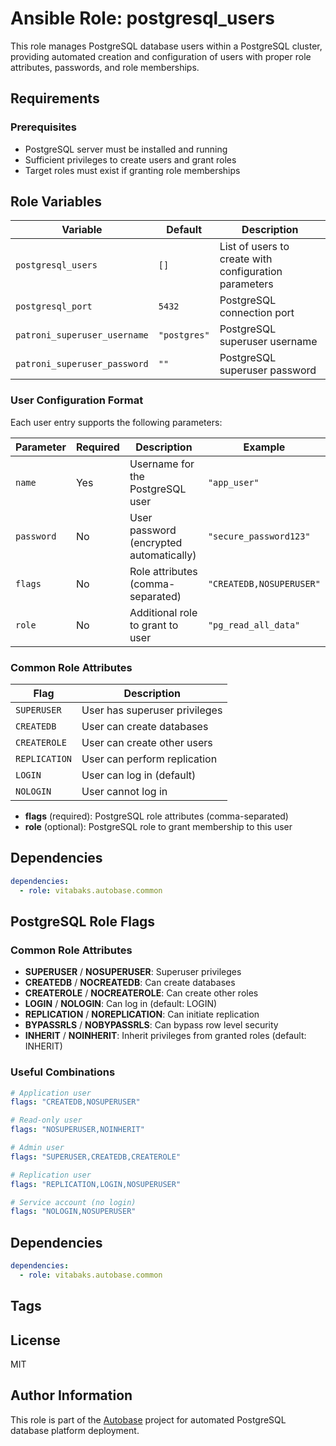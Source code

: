 # Ansible Role: postgresql_users

This role manages PostgreSQL database users within a PostgreSQL cluster, providing automated creation and configuration of users with proper role attributes, passwords, and role memberships.

## Requirements

### Prerequisites

- PostgreSQL server must be installed and running
- Sufficient privileges to create users and grant roles
- Target roles must exist if granting role memberships

## Role Variables

| Variable | Default | Description |
|----------|---------|-------------|
| `postgresql_users` | `[]` | List of users to create with configuration parameters |
| `postgresql_port` | `5432` | PostgreSQL connection port |
| `patroni_superuser_username` | `"postgres"` | PostgreSQL superuser username |
| `patroni_superuser_password` | `""` | PostgreSQL superuser password |

### User Configuration Format

Each user entry supports the following parameters:

| Parameter | Required | Description | Example |
|-----------|----------|-------------|---------|
| `name` | Yes | Username for the PostgreSQL user | `"app_user"` |
| `password` | No | User password (encrypted automatically) | `"secure_password123"` |
| `flags` | No | Role attributes (comma-separated) | `"CREATEDB,NOSUPERUSER"` |
| `role` | No | Additional role to grant to user | `"pg_read_all_data"` |

### Common Role Attributes

| Flag | Description |
|------|-------------|
| `SUPERUSER` | User has superuser privileges |
| `CREATEDB` | User can create databases |
| `CREATEROLE` | User can create other users |
| `REPLICATION` | User can perform replication |
| `LOGIN` | User can log in (default) |
| `NOLOGIN` | User cannot log in |
- **flags** (required): PostgreSQL role attributes (comma-separated)
- **role** (optional): PostgreSQL role to grant membership to this user

## Dependencies

```yaml
dependencies:
  - role: vitabaks.autobase.common
```

## PostgreSQL Role Flags

### Common Role Attributes

- **SUPERUSER** / **NOSUPERUSER**: Superuser privileges
- **CREATEDB** / **NOCREATEDB**: Can create databases
- **CREATEROLE** / **NOCREATEROLE**: Can create other roles
- **LOGIN** / **NOLOGIN**: Can log in (default: LOGIN)
- **REPLICATION** / **NOREPLICATION**: Can initiate replication
- **BYPASSRLS** / **NOBYPASSRLS**: Can bypass row level security
- **INHERIT** / **NOINHERIT**: Inherit privileges from granted roles (default: INHERIT)

### Useful Combinations

```yaml
# Application user
flags: "CREATEDB,NOSUPERUSER"

# Read-only user
flags: "NOSUPERUSER,NOINHERIT"

# Admin user
flags: "SUPERUSER,CREATEDB,CREATEROLE"

# Replication user
flags: "REPLICATION,LOGIN,NOSUPERUSER"

# Service account (no login)
flags: "NOLOGIN,NOSUPERUSER"
```


## Dependencies

```yaml
dependencies:
  - role: vitabaks.autobase.common
```

## Tags

## License

MIT

## Author Information

This role is part of the [Autobase](https://github.com/vitabaks/autobase) project for automated PostgreSQL database platform deployment.
